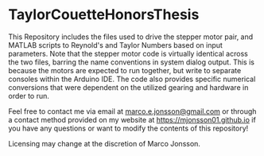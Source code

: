 # TaylorCouetteHonorsThesis
This Repository includes the files used to drive the stepper motor pair, and MATLAB scripts to Reynold's and Taylor Numbers based on input parameters.
Note that the stepper motor code is virtually identical across the two files, barring the name conventions in system dialog output. This is because the motors are expected to run together, but write to separate consoles within the Arduino IDE. The code also provides specific numerical conversions that were dependent on the utilized gearing and hardware in order to run.

Feel free to contact me via email at marco.e.jonsson@gmail.com or through a contact method provided on my website at https://mjonsson01.github.io if you have any questions or want to modify the contents of this repository!


Licensing may change at the discretion of Marco Jonsson. 
